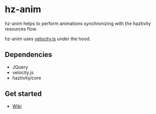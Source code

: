 # hz-anim
hz-anim helps to perform animations synchronizing  with the haztivity resources flow.

hz-anim uses [velocity.js](http://velocityjs.org/) under the hood.

## Dependencies
- JQuery
- velocity.js
- haztivity/core

## Get started
- [Wiki](https://github.com/haztivity/hz-anim/wiki/Home)
